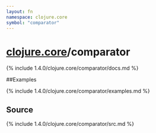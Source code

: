 ```yaml
---
layout: fn
namespace: clojure.core
symbol: "comparator"
---
```


# [clojure.core](../)/comparator

{% include 1.4.0/clojure.core/comparator/docs.md %}

##Examples

{% include 1.4.0/clojure.core/comparator/examples.md %}
## Source
{% include 1.4.0/clojure.core/comparator/src.md %}

